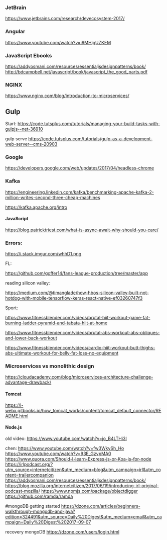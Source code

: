 ### JetBrain

https://www.jetbrains.com/research/devecosystem-2017/

### Angular

https://www.youtube.com/watch?v=i9MHigUZKEM

### JavaScript Ebooks

https://addyosmani.com/resources/essentialjsdesignpatterns/book/
http://bdcampbell.net/javascript/book/javascript_the_good_parts.pdf

### NGINX

https://www.nginx.com/blog/introduction-to-microservices/

## Gulp

Start:
https://code.tutsplus.com/tutorials/managing-your-build-tasks-with-gulpjs--net-36910

gulp serve
https://code.tutsplus.com/tutorials/gulp-as-a-development-web-server--cms-20903


### Google

https://developers.google.com/web/updates/2017/04/headless-chrome

### Kafka

 https://engineering.linkedin.com/kafka/benchmarking-apache-kafka-2-million-writes-second-three-cheap-machines
    
 https://kafka.apache.org/intro
    
    
#### JavaScript

https://blog.patricktriest.com/what-is-async-await-why-should-you-care/
 
 
### Errors:


  https://i.stack.imgur.com/whhD1.png



FL:

 https://github.com/goffer14/fans-league-production/tree/master/app

reading silicon valley:

https://medium.com/@timanglade/how-hbos-silicon-valley-built-not-hotdog-with-mobile-tensorflow-keras-react-native-ef03260747f3


Sport:

https://www.fitnessblender.com/videos/brutal-hiit-workout-game-fat-burning-ladder-pyramid-and-tabata-hiit-at-home

https://www.fitnessblender.com/videos/brutal-abs-workout-abs-obliques-and-lower-back-workout

https://www.fitnessblender.com/videos/cardio-hiit-workout-butt-thighs-abs-ultimate-workout-for-belly-fat-loss-no-equipment


### Microservices vs monolithic design


https://cloudacademy.com/blog/microservices-architecture-challenge-advantage-drawback/

#### Tomcat


https://l-webx.gitbooks.io/how_tomcat_works/content/tomcat_default_connector/README.html

#### Node.js
old video:
https://www.youtube.com/watch?v=jo_B4LTHi3I


chen:
https://www.youtube.com/watch?v=fw3WkySh_Ho
https://www.youtube.com/watch?v=93E_GzvpMA0
https://www.quora.com/Should-I-learn-Express-js-or-Koa-js-for-node
https://irlpodcast.org/?utm_source=internetcitizen&utm_medium=blog&utm_campaign=irl&utm_content=trailercompanion
https://addyosmani.com/resources/essentialjsdesignpatterns/book/
https://blog.mozilla.org/internetcitizen/2017/06/19/introducing-irl-original-podcast-mozilla/
https://www.npmjs.com/package/objectdigger
https://github.com/ramda/ramda


#mongoDB
getting started
https://dzone.com/articles/beginners-walkthrough-mongodb-and-java?edition=324491&utm_source=Daily%20Digest&utm_medium=email&utm_campaign=Daily%20Digest%202017-09-07

recovery mongoDB
https://dzone.com/users/login.html
